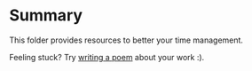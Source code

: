 # Summary
This folder provides resources to better your time management. 

Feeling stuck? Try [writing a poem](https://www.nature.com/articles/d41586-019-02912-x?) about your work :). 

